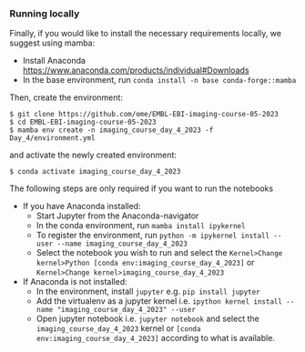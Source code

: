 ### Running locally

Finally, if you would like to install the necessary requirements locally,
we suggest using mamba:

* Install Anaconda https://www.anaconda.com/products/individual#Downloads
* In the base environment, run ``conda install -n base conda-forge::mamba``

Then, create the environment:

    $ git clone https://github.com/ome/EMBL-EBI-imaging-course-05-2023
    $ cd EMBL-EBI-imaging-course-05-2023
    $ mamba env create -n imaging_course_day_4_2023 -f Day_4/environment.yml

and activate the newly created environment:

    $ conda activate imaging_course_day_4_2023

The following steps are only required if you want to run the notebooks

* If you have Anaconda installed:
  * Start Jupyter from the Anaconda-navigator
  * In the conda environment, run ``mamba install ipykernel``
  * To register the environment, run ``python -m ipykernel install --user --name imaging_course_day_4_2023``
  * Select the notebook you wish to run and select the ``Kernel>Change kernel>Python [conda env:imaging_course_day_4_2023]`` or ``Kernel>Change kernel>imaging_course_day_4_2023``
* If Anaconda is not installed:
  * In the environment, install ``jupyter`` e.g. ``pip install jupyter``
  * Add the virtualenv as a jupyter kernel i.e. ``ipython kernel install --name "imaging_course_day_4_2023" --user``
  * Open jupyter notebook i.e. ``jupyter notebook`` and select the ``imaging_course_day_4_2023`` kernel or ``[conda env:imaging_course_day_4_2023]`` according to what is available.
